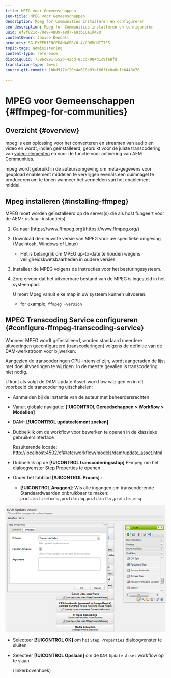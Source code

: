 ```yaml
---
title: MPEG voor Gemeenschappen
seo-title: MPEG voor Gemeenschappen
description: Mpeg for Communities installeren en configureren
seo-description: Mpeg for Communities installeren en configureren
uuid: ef2f821c-70e9-4889-a8d7-a93b10a1d428
contentOwner: Janice Kendall
products: SG_EXPERIENCEMANAGER/6.4/COMMUNITIES
topic-tags: administering
content-type: reference
discoiquuid: 739ec991-552b-42cd-85cd-984d1c9fe8fd
translation-type: tm+mt
source-git-commit: 1bbd917ef20c4a618e93af66ffe8a6cfc8448e78

---
```



# MPEG voor Gemeenschappen {#ffmpeg-for-communities}

## Overzicht {#overview}

mpeg is een oplossing voor het converteren en streamen van audio en video en wordt, indien geïnstalleerd, gebruikt voor de juiste transcodering van [video-elementen](../../help/sites-authoring/default-components-foundation.md#video) en voor de functie voor activering van AEM Communities.

mpeg wordt gebruikt in de auteursomgeving om meta-gegevens voor geupload enablement middelen te verkrijgen evenals een duimnagel te produceren om te tonen wanneer het vermelden van het enablement middel.

## Mpeg installeren {#installing-ffmpeg}

MPEG moet worden geïnstalleerd op de server(s) die als host fungeert voor de AEM- *auteur* -instantie(s).

1. Ga naar [https://www.ffmpeg.org](https://www.ffmpeg.org/)
1. Download de nieuwste versie van MPEG voor uw specifieke omgeving (Macintosh, Windows of Linux)

   * Het is belangrijk om MPEG up-to-date te houden wegens veiligheidskwetsbaarheden in oudere versies

1. Installeer de MPEG volgens de instructies voor het besturingssysteem.

1. Zorg ervoor dat het uitvoerbare bestand van de MPEG is ingesteld in het systeempad.

   U moet Mpeg vanuit elke map in uw systeem kunnen uitvoeren.

   * for example, `ffmpeg -version`

## MPEG Transcoding Service configureren {#configure-ffmpeg-transcoding-service}

Wanneer MPEG wordt geïnstalleerd, worden standaard meerdere uitvoeringen geconfigureerd (transcoderingen) volgens de definitie van de DAM-werkstroom voor bijwerken.

Aangezien de transcoderingen CPU-intensief zijn, wordt aangeraden de lijst met doeluitvoeringen te wijzigen. In de meeste gevallen is transcodering niet nodig.

U kunt als volgt de DAM Update Asset-workflow wijzigen en in dit voorbeeld de transcodering uitschakelen:

* Aanmelden bij de instantie van de auteur met beheerdersrechten
* Vanuit globale navigatie: **[!UICONTROL Gereedschappen > Workflow > Modellen]**
* DAM- **[!UICONTROL updateelement zoeken]**
* Dubbelklik om de workflow voor bewerken te openen in de klassieke gebruikersinterface

   Resulterende locatie: [http://localhost:4502/cf#/etc/workflow/models/dam/update_asset.html](http://localhost:4502/cf#/etc/workflow/models/dam/update_asset.html)

* Dubbelklik op de **[!UICONTROL transcoderingsstap]** FFmpeg om het dialoogvenster Step Properties te openen
* Onder het tabblad **[!UICONTROL Proces]** :

   * **[!UICONTROL Aruggen]**: Wis alle ingangen om transcoderende Standaardwaarden onbruikbaar te maken: `profile:firefoxhq,profile:hq,profile:flv,profile:iehq`

![chlimage_1-372](assets/chlimage_1-372.png)

* Selecteer **[!UICONTROL OK]** om het `Step Properties` dialoogvenster te sluiten

* Selecteer **[!UICONTROL Opslaan]** om de `DAM Update Asset` workflow op te slaan

   (linkerbovenhoek)

